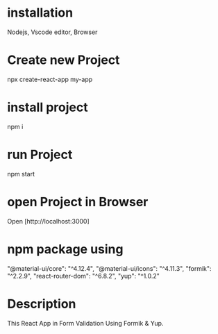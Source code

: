 # installation
Nodejs, Vscode editor, Browser
# Create new Project
npx create-react-app my-app
# install project
npm i
# run Project
npm start
# open Project in Browser
Open [http://localhost:3000]
# npm package using
"@material-ui/core": "^4.12.4",
"@material-ui/icons": "^4.11.3",
"formik": "^2.2.9",
"react-router-dom": "^6.8.2",
"yup": "^1.0.2"
# Description 
This React App in Form Validation Using Formik & Yup.

